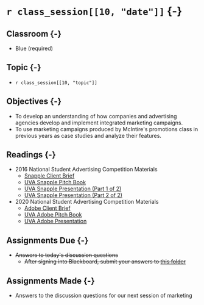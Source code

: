 # `r class_session[[10, "date"]]` {-}

## Classroom {-}

- Blue (required)

## Topic {-}

- `r class_session[[10, "topic"]]`

## Objectives {-}

- To develop an understanding of how companies and advertising agencies develop
and implement integrated marketing campaigns.
- To use marketing campaigns produced by McIntire's promotions class in
previous years as case studies and analyze their features.

## Readings {-}

- 2016 National Student Advertising Competition Materials  
    - [Snapple Client Brief][]  
    - [UVA Snapple Pitch Book][]  
    - [UVA Snapple Presentation (Part 1 of 2)][]  
    - [UVA Snapple Presentation (Part 2 of 2)][]  
- 2020 National Student Advertising Competition Materials  
    - [Adobe Client Brief][]  
    - [UVA Adobe Pitch Book][]  
    - [UVA Adobe Presentation][]  

## Assignments Due {-}

- ~~Answers to today's discussion questions~~
    - ~~After signing into Blackboard, submit your answers to [this
    folder][discussion-questions-submission-10]~~

## Assignments Made {-}

- Answers to the discussion questions for our next session of marketing

[Snapple Client Brief]: https://blackboard.comm.virginia.edu/bbcswebdav/pid-173227-dt-content-rid-1444880_1/xid-1444880_1
[UVA Snapple Pitch Book]: https://blackboard.comm.virginia.edu/bbcswebdav/pid-173228-dt-content-rid-1445004_1/xid-1445004_1
[UVA Snapple Presentation (Part 1 of 2)]: https://video.comm.virginia.edu/media/Snapple+Presentation+%28Part+1+of+2%29/1_kfge3ygt?st=81
[UVA Snapple Presentation (Part 2 of 2)]: https://video.comm.virginia.edu/media/UVA+Snapple+Presentation+%28Part+2+of+2%29/1_kj0lz16j
[Adobe Client Brief]: https://blackboard.comm.virginia.edu/bbcswebdav/pid-173230-dt-content-rid-1445003_1/xid-1445003_1
[UVA Adobe Pitch Book]: https://blackboard.comm.virginia.edu/bbcswebdav/pid-173229-dt-content-rid-1445006_1/xid-1445006_1
[UVA Adobe Presentation]: https://video.comm.virginia.edu/media/UVA+Adobe+Presentation/1_yijvdzoz
[discussion-questions-submission-10]: https://blackboard.comm.virginia.edu/webapps/assignment/uploadAssignment?course_id=_3248_1&content_id=_171762_1